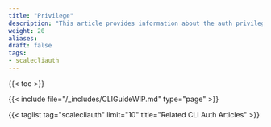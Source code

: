 ```yaml
---
title: "Privilege"
description: "This article provides information about the auth privilege namespace in the TrueNAS CLI. Includes command syntax and common commands."
weight: 20
aliases:
draft: false
tags:
- scalecliauth
---
```


{{< toc >}}

{{< include file="/_includes/CLIGuideWIP.md" type="page" >}}

{{< taglist tag="scalecliauth" limit="10" title="Related CLI Auth Articles" >}}